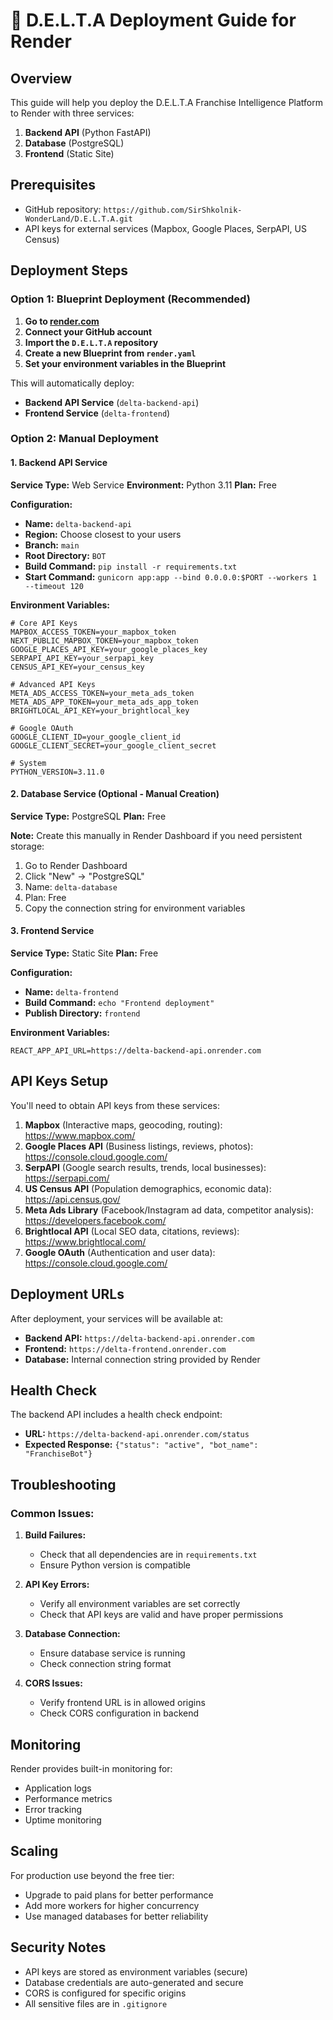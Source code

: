# 🚀 D.E.L.T.A Deployment Guide for Render

## Overview
This guide will help you deploy the D.E.L.T.A Franchise Intelligence Platform to Render with three services:
1. **Backend API** (Python FastAPI)
2. **Database** (PostgreSQL)
3. **Frontend** (Static Site)

## Prerequisites
- GitHub repository: `https://github.com/SirShkolnik-WonderLand/D.E.L.T.A.git`
- API keys for external services (Mapbox, Google Places, SerpAPI, US Census)

## Deployment Steps

### Option 1: Blueprint Deployment (Recommended)

1. **Go to [render.com](https://render.com)**
2. **Connect your GitHub account**
3. **Import the `D.E.L.T.A` repository**
4. **Create a new Blueprint from `render.yaml`**
5. **Set your environment variables in the Blueprint**

This will automatically deploy:
- **Backend API Service** (`delta-backend-api`)
- **Frontend Service** (`delta-frontend`)

### Option 2: Manual Deployment

#### 1. Backend API Service

**Service Type:** Web Service
**Environment:** Python 3.11
**Plan:** Free

**Configuration:**
- **Name:** `delta-backend-api`
- **Region:** Choose closest to your users
- **Branch:** `main`
- **Root Directory:** `BOT`
- **Build Command:** `pip install -r requirements.txt`
- **Start Command:** `gunicorn app:app --bind 0.0.0.0:$PORT --workers 1 --timeout 120`

**Environment Variables:**
```
# Core API Keys
MAPBOX_ACCESS_TOKEN=your_mapbox_token
NEXT_PUBLIC_MAPBOX_TOKEN=your_mapbox_token
GOOGLE_PLACES_API_KEY=your_google_places_key
SERPAPI_API_KEY=your_serpapi_key
CENSUS_API_KEY=your_census_key

# Advanced API Keys
META_ADS_ACCESS_TOKEN=your_meta_ads_token
META_ADS_APP_TOKEN=your_meta_ads_app_token
BRIGHTLOCAL_API_KEY=your_brightlocal_key

# Google OAuth
GOOGLE_CLIENT_ID=your_google_client_id
GOOGLE_CLIENT_SECRET=your_google_client_secret

# System
PYTHON_VERSION=3.11.0
```

#### 2. Database Service (Optional - Manual Creation)

**Service Type:** PostgreSQL
**Plan:** Free

**Note:** Create this manually in Render Dashboard if you need persistent storage:
1. Go to Render Dashboard
2. Click "New" → "PostgreSQL"
3. Name: `delta-database`
4. Plan: Free
5. Copy the connection string for environment variables

#### 3. Frontend Service

**Service Type:** Static Site
**Plan:** Free

**Configuration:**
- **Name:** `delta-frontend`
- **Build Command:** `echo "Frontend deployment"`
- **Publish Directory:** `frontend`

**Environment Variables:**
```
REACT_APP_API_URL=https://delta-backend-api.onrender.com
```

## API Keys Setup

You'll need to obtain API keys from these services:

1. **Mapbox** (Interactive maps, geocoding, routing): https://www.mapbox.com/
2. **Google Places API** (Business listings, reviews, photos): https://console.cloud.google.com/
3. **SerpAPI** (Google search results, trends, local businesses): https://serpapi.com/
4. **US Census API** (Population demographics, economic data): https://api.census.gov/
5. **Meta Ads Library** (Facebook/Instagram ad data, competitor analysis): https://developers.facebook.com/
6. **Brightlocal API** (Local SEO data, citations, reviews): https://www.brightlocal.com/
7. **Google OAuth** (Authentication and user data): https://console.cloud.google.com/

## Deployment URLs

After deployment, your services will be available at:
- **Backend API:** `https://delta-backend-api.onrender.com`
- **Frontend:** `https://delta-frontend.onrender.com`
- **Database:** Internal connection string provided by Render

## Health Check

The backend API includes a health check endpoint:
- **URL:** `https://delta-backend-api.onrender.com/status`
- **Expected Response:** `{"status": "active", "bot_name": "FranchiseBot"}`

## Troubleshooting

### Common Issues:

1. **Build Failures:**
   - Check that all dependencies are in `requirements.txt`
   - Ensure Python version is compatible

2. **API Key Errors:**
   - Verify all environment variables are set correctly
   - Check that API keys are valid and have proper permissions

3. **Database Connection:**
   - Ensure database service is running
   - Check connection string format

4. **CORS Issues:**
   - Verify frontend URL is in allowed origins
   - Check CORS configuration in backend

## Monitoring

Render provides built-in monitoring for:
- Application logs
- Performance metrics
- Error tracking
- Uptime monitoring

## Scaling

For production use beyond the free tier:
- Upgrade to paid plans for better performance
- Add more workers for higher concurrency
- Use managed databases for better reliability

## Security Notes

- API keys are stored as environment variables (secure)
- Database credentials are auto-generated and secure
- CORS is configured for specific origins
- All sensitive files are in `.gitignore`
